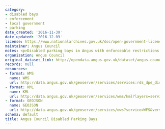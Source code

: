```yaml
---
category:
- disabled bays
- enforcement
- local government
- parking
date_created: '2016-11-30'
date_updated: '2016-12-09'
license: https://www.nationalarchives.gov.uk/doc/open-government-licence/version/3/
maintainer: Angus Council
notes: <p>Disabled parking bays in Angus with enforceable restrictions.</p>
organization: Angus Council
original_dataset_link: http://opendata.angus.gov.uk/dataset/angus-council-disabled-parking-bays
records: null
resources:
- format: WMS
  name: WMS
  url: http://data.angus.gov.uk/geoserver/services/services:rds_dpe_disabled_bay/wms?
- format: KML
  name: KML
  url: http://data.angus.gov.uk/geoserver/services/wms/kml?layers=services:rds_dpe_disabled_bay&mode=download
- format: GEOJSON
  name: GEOJSON
  url: http://data.angus.gov.uk/geoserver/services/ows?service=WFS&version=1.0.0&request=GetFeature&typeName=services:rds_dpe_disabled_bay&outputFormat=application%2Fjson&srsName=EPSG:3857
schema: default
title: Angus Council Disabled Parking Bays
---
```


